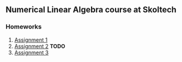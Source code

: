## Numerical Linear Algebra course at Skoltech

### Homeworks

1) [Assignment 1](hw1.ipynb)
2) [Assignment 2](hw2/hw2.ipynb) **TODO**
3) [Assignment 3](hw3/hw3.ipynb)
